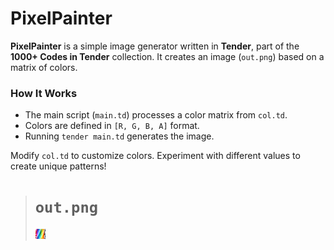 # PixelPainter  

**PixelPainter** is a simple image generator written in **Tender**, part of the **1000+ Codes in Tender** collection. It creates an image (`out.png`) based on a matrix of colors.  

### How It Works  
- The main script (`main.td`) processes a color matrix from `col.td`.  
- Colors are defined in `[R, G, B, A]` format.  
- Running `tender main.td` generates the image.  

Modify `col.td` to customize colors. Experiment with different values to create unique patterns!
> # `out.png`
> ![preview](./out.png)
